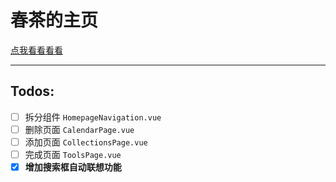 # 春茶的主页

[点我看看看看](https://homepage.chuncha.tk/)

---

## Todos:
- [ ] 拆分组件 `HomepageNavigation.vue`
- [ ] 删除页面 `CalendarPage.vue`
- [ ] 添加页面 `CollectionsPage.vue`
- [ ] 完成页面 `ToolsPage.vue`
- [x] **增加搜索框自动联想功能**
